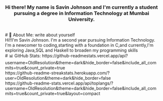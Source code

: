 <h3 align = "center">Hi there! My name is Savin Johnson and I'm
currently a student pursuing a degree in Information Technology at
Mumbai University.</h3>
<br>
# 💫 About Me:
write about yourself
<br>
Hi!!I'm Savin Johnson.
I'm a second year pursuing Information Technology.
I'm a newcomer to coding,starting with a foundation in C,and currently,I'm exploring Java,SQL and Haskell to broaden my programming skills 
<br>
# 📊 GitHub Stats:
https://github-readmestats.vercel.app/api?username=OldResolution&theme=dark&hide_border=false&include_all_commits=true&count_private=true<br/>
https://github-readme-streakstats.herokuapp.com/?user=OldResolution&theme=dark&hide_border=false<br/>
https://github-readme-stats.vercel.app/api/toplangs/?username=OldResolution&theme=dark&hide_border=false&include_all_commits=true&count_private=true&layout=compact
